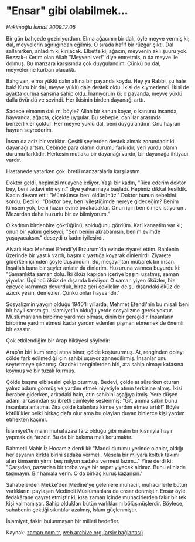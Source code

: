 # "Ensar" gibi olabilmek...

*Hekimoğlu İsmail 2009.12.05*

<tr><td class="metin" colspan="2" style="padding-top: 20px; padding-left: 5px; ">Bir gün bahçede geziniyordum. Elma ağacının bir dalı, öyle meyve vermiş ki; dal, meyvelerin ağırlığından eğilmiş. O sırada hafif bir rüzgâr çıktı. Dal sallanırken, anladım ki kırılacak. Elbette ki, ağacın, meyvenin aklı şuuru yok. Rezzak-ı Kerim olan Allah "Meyveni ver!" diye emretmiş, o da meyve ile dolmuş. Bu manzara karşısında çok duygulandım. Çünkü bu dal, meyvelerine kurban olacaktı.</td></tr><tr><td class="metin" colspan="2" style="padding-top: 20px; padding-left: 5px; "><p>Bahçıvan, elma yüklü dalın altına bir payanda koydu. Hey ya Rabbi, şu hale bak! Kuru bir dal, meyve yüklü dala destek oldu. İkisi de kıymetlendi. İkisi de ayakta durma şansına sahip oldu. İnanıyorum ki; o payanda, meyve yüklü dalla övündü ve sevindi. Her ikisinin birden dayanağı arttı.
<p>Sadece elmanın dalı mı böyle? Allah bir kanun koyar, o kanunu insanda, hayvanda, ağaçta, çiçekte uygular. Bu sebeple, canlılar arasında benzerlikler çoktur. Her meyve yüklü dal, beni duygulandırır. Onu hayran hayran seyrederim. 
<p>İnsan da aciz bir varlıktır. Çeşitli şeylerden destek almak zorundadır ki, dayanağı artsın. Cebinde para olanın durumu farklıdır, yeri yurdu olanın durumu farklıdır. Herkesin mutlaka bir dayanağı vardır, bir dayanağa ihtiyacı vardır.
<p>Hastanede yatarken çok ibretli manzaralarla karşılaştım.
<p>Doktor geldi, hepimizi muayene ediyor. Yaşlı bir kadın, "Rica ederim doktor bey, beni tedavi etmeyin." diye yalvarmaya başladı. Hepimiz dikkat kesildik. Kadın devam etti: "Mümkünse beni öldürünüz." Doktor bunun sebebini sordu. Dedi ki: "Doktor bey, ben iyileştiğimde nereye gideceğim? Benim kimsem yok, beni huzur evine bırakacaklar. Onun için ben ölmek istiyorum. Mezardan daha huzurlu bir ev bilmiyorum."
<p>O kadının birdenbire çöktüğünü, solduğunu gördüm. Kati kanaatim var ki; onun bir yakını gelseydi, "Sen benim akrabamsın, benim evimde yaşayacaksın." deseydi o kadın iyileşirdi.
<p>Alvarlı Hacı Mehmet Efendi'yi Erzurum'da evinde ziyaret ettim. Rahlenin üzerinde bir yastık vardı, başını o yastığa koyarak dinlenirdi. Ziyarete giderken içimden şöyle düşündüm. Bu, meşayıhtan mübarek bir insan. İnşallah bana bir şeyler anlatır da dinlerim. Huzuruna varınca buyurdu ki: "Samanlıkta saman dolu. İki öküz kapıdan içeriye başını uzatmış, saman yiyorlar. Üçüncü öküz de dışarıda bekliyor. O saman yiyen öküzler, biz epeyce karnımızı doyurduk, biraz geri çekilelim de şu dışarıdaki öküz de azıcık yesin, demezler. Çünkü onlar hayvandır."
<p>Sosyalizmin yaygın olduğu 1940'lı yıllarda, Mehmet Efendi'nin bu misali beni bir hayli sarsmıştı. İslamiyet'in olduğu yerde sosyalizme gerek yoktur. Müslümanların birbirine yardımcı olması, dinin bir gereğidir. İnsanların birbirine yardım etmesi kadar yardım edenleri pişman etmemek de önemli bir esastır.
<p>Çok etkilendiğim bir Arap hikâyesi şöyledir:
<p>Arap'ın biri kum rengi atına biner, çölde koştururmuş. At, renginden dolayı çölde fark edilmediği için sahibi uçuyor zannedilirmiş. İnsanlar onu seyretmeye çıkarmış. Oradaki zenginlerden biri, ata sahip olmayı kafasına koymuş ve bir tuzak kurmuş.
<p>Çölde başına elbisesini çekip oturmuş. Bedevi, çölde at sürerken oturan yalnız adamı görmüş ve yardım etmek niyetiyle atının terkisine almış. İkisi beraber giderken, arkadaki hain, atın sahibini aşağıya itmiş. Yere düşen adam, arkasından şu ibretli cümleyle seslenmiş: "Git, amma sakın bunu insanlara anlatma. Zira çölde kalanlara kimse yardım etmez artık!" Böyle kötülükler belki birkaç defa olur ama bu olayları duyan binlerce kişi yardım etmekten kaçınır.
<p>İslamiyet'te malın muhafazası farz olduğu gibi malın bir kısmıyla hayır yapmak da farzdır. Bu da bir bakıma malı korumaktır.
<p>Rahmetli Mahir İz Hocamız derdi ki: "Maddi durumu yerinde olanlar, aldığı her eşyanın kırkta birini sadaka vermeli. Mesela bir milyara koltuk takımı alan kimsenin yirmi beş milyon sadaka vermesi lazım..." Yine derdi ki: "Çarşıdan, pazardan bir torba veya bir sepet yiyecek aldınız. Bunu elinizde taşımayın. Bir hamala verin. O da birkaç kuruş kazansın."
<p>Sahabelerden Mekke'den Medine'ye gelenlere muhacir, muhacirlerle bütün varlıklarını paylaşan Medineli Müslümanlara da ensar denmiştir. Ensar öyle fedakârane gayret etmiştir ki; kısa zaman içinde muhacirlerden fakir bir tek kişi kalmamıştır. Sahip oldukları bütün varlıklarını bölüşmüşlerdir. Böylece, sahabenin çektiği sıkıntılar azalmış, İslam güçlenmiştir.
<p>İslamiyet, fakiri bulunmayan bir milleti hedefler. <br/></p></p></p></p></p></p></p></p></p></p></p></p></p></p></p></td></tr>

Kaynak: [zaman.com.tr](http://zaman.com.tr/yazar.do?yazino=923526), [web.archive.org (arşiv bağlantısı)](http://web.archive.org/web/20100128210524/http://www.zaman.com.tr:80/yazar.do?yazino=923526)
